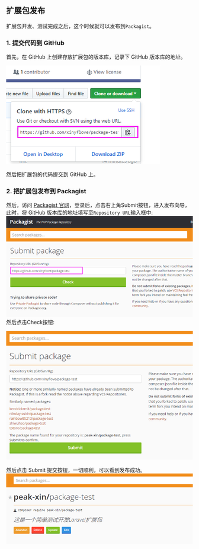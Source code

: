 ## 扩展包发布

扩展包开发、测试完成之后，这个时候就可以发布到`Packagist`。

### 1. 提交代码到 GitHub

首先，在 GitHub 上创建存放扩展包的版本库，记录下 GitHub 版本库的地址。

![](/assets/QQ截图20190213163723.png)

然后把扩展包的代码提交到 GitHub 上。

### 2. 把扩展包发布到 Packagist

然后，访问 [Packagist 官网](https://packagist.org/packages/submit)，登录后，点击右上角Submit按钮，进入发布向导，此时，将 GitHub 版本库的地址填写至`Repository URL`输入框中:![](/assets/20190213162514.png)然后点击Check按钮:

![](/assets/20190213162640.png)

然后点击 Submit 提交按钮，一切顺利，可以看到发布成功。![](/assets/20190213163030.png)



